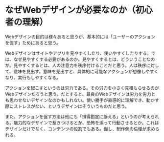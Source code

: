 # なぜWebデザインが必要なのか（初心者の理解）
Webデザインの目的は様々あると思うが、基本的には「ユーザーのアクションを促す」ためにあると思う。

Webデザインはサイトやアプリを見やすくしたり、使いやすくしたりする。では、なぜ見やすくする必要があるのか。見やすくするとは、どういうことなのか。見やすくするとは、人の注意力を秩序付けることだと思う。人は秩序に対して、意味を見出す。意味を見出すと、具体的に可能なアクションが想像しやすくなり、実行もしやすくなる。

アクションを起こすというのは労力である。その労力を小さく見積もらせるのがWebデザインだろうと思う。だとすると、最良のWebデザインは労力を労力とも思わせないデザインなのかもしれない。使い勝手が直感的に理解でき、動かす際にストレスがない、というデザインはそういうものだと思う。

また、アクションを促す方法は他にも「損得勘定に訴える」というのが考えられる。魅力的なデザインで惹きつけるとか、恐怖を煽って行動させるとか。これはデザインだけでなく、コンテンツの役割でもある。但し、制作側の倫理が求められる。
